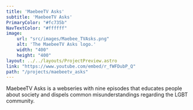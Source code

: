 ```yaml
---
title: 'MaebeeTV Asks'
subtitle: 'MaebeeTV Asks'
PrimaryColor: "#fc735b"
NavTextColor: "#ffffff"
image:
    url: "src/images/Maebee_TVAsks.png"
    alt: 'The MaebeeTV Asks logo.'
    width: "400"
    height: "400"
layout: ../../layouts/ProjectPreview.astro
link: "https://www.youtube.com/embed/r_fWFDubP_Q"
path: "/projects/maebeetv_asks"
---
```

<p class="sansSerif">MaebeeTV Asks is a webseries with nine episodes that educates people about society and dispels common misunderstandings regarding the LGBT community.<p>